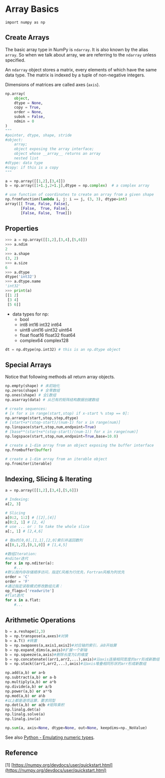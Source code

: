 # Array Basics

```text
import numpy as np
```

## Create Arrays

The basic array type in NumPy is `ndarray`. It is also known by the alias `array`. So when we talk about array, we are referring to the `ndarray` unless specified.

An `ndarray` object stores a matrix, every elements of which have the same data type. The matrix is indexed by a tuple of non-negative integers.

Dimensions of matrices are called axes \(`axis`\).

```python
np.array(
    object, 
    dtype = None, 
    copy = True, 
    order = None, 
    subok = False, 
    ndmin = 0
)
"""
#pointer, dtype, shape, stride
#object: 
    array; 
    object exposing the array interface;
    object whose __array__ returns an array
    nested list
#dtype: data type
#copy: if this is a copy
"""

a = np.array([[1,2],[3,4]])
b = np.array([1+1.j,2+1.j],dtype = np.complex)  # a complex array

# use function of coordinates to create an array from a given shape
np.fromfunction(lambda i, j: i == j, (3, 3), dtype=int)
array([[ True, False, False],
       [False,  True, False],
       [False, False,  True]])
```

## Properties

```python
>>> a = np.array([[1,2],[3,4],[5,6]])
>>> a.ndim
2
>>> a.shape
(3, 2)
>>> a.size
6
>>> a.dtype
dtype('int32')
>>> a.dtype.name
'int32'
>>> print(a)
[[1 2]
 [3 4]
 [5 6]]
```

* data types for np:
  * bool
  * int8 int16 int32 int64
  * uint8 uint16 uint32 uint64
  * float float16 float32 float64
  * complex64 complex128

```python
dt = np.dtype(np.int32) # this is an np.dtype object
```

## Special Arrays

Notice that following methods all return array objects.

```python
np.empty(shape) # 未初始化
np.zeros(shape) # 全零数组
np.ones(shape) # 全1数组
np.asarray(data) # 从已有的矩阵结构数据创建数组

# create sequences:
# [x for x in range(start,stop) if x-start % step == 0]:
np.arrange(start,stop,step,dtype)
# [start+x*(stop-start)/(num-1) for x in range(num)]
np.linspace(start,stop,num,endpoint=True)
# [base**(start+x*(stop-start)/(num-1)) for x in range(num)]
np.logspace(start,stop,num,endpoint=True,base=10.0)

# create a 1-dim array from an object exposing the buffer interface
np.frombuffer(buffer)

# create a 1-dim array from an iterable object
np.fromiter(iterable)
```

## Indexing, Slicing & Iterating

```python
a = np.array([[1,2],[3,4],[5,6]])

# Indexing:
a[2, 3]

# Slicing
a[0:2, 1:2] # [[2],[4]]
a[0:2, 1] # [2, 4]
# use ... or : to take the whole slice
a[:, 1] # [2,4,6]

# 取a的[0,0],[1,1],[2,0]索引并返回数列
a[[0,1,2],[0,1,0]] # [1,4,5]

#数组Iteration:
#nditer迭代
for x in np.nditer(a):
	#...
#默认按内存存储顺序访问，指定C风格为行优先，Fortran风格为列优先
order = 'C'
order = 'F'
#通过指定读取模式修改数组元素：
op_flags=['readwrite']
#flat迭代
for x in a.flat:
	#...
```

## Arithmetic Operations

```python
b = a.reshape(2,3)
b = np.transpose(a,axes)#对换
b = a.T() #转置
b = np.swapaxes(a,axis1,axis2)#对应轴的索引，从0开始算
b = np.expand_dims(a,axis)#扩展一个新轴
b = np.squeeze(a,axis)#删除长度为1的维度
b = np.concatenate((arr1,arr2,...),axis)#沿axis连接相同宽度的arr形成新数组
b = np.stack((arr1,arr2,...),axis)#沿axis堆叠相同形状的arr形成新数组

np.add(a,b) or a+b
np.subtract(a,b) or a-b
np.multiply(a,b) or a*b
np.divide(a,b) or a/b 
np.power(a,b) or a**b
np.mod(a,b) or a%b
#以上都是逐项运算，要求同型
np.dot(a,b) or a@b #矩阵乘积
np.linalg.det(a)
np.linalg.solve(a)
np.linalg.inv(a)

np.sum(a, axis=None, dtype=None, out=None, keepdims=np._NoValue)
```

See also [Python - Emulating numeric types](../../programming-languages/python/numerical.md#emulating-numbers).

## Reference

\[1\] [https://numpy.org/devdocs/user/quickstart.html](https://numpy.org/devdocs/user/quickstart.html)

